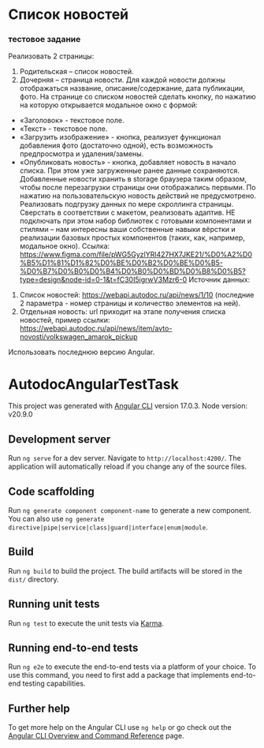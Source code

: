 # Список новостей
### тестовое задание

Реализовать 2 страницы:
1. Родительская – список новостей.
2. Дочерняя – страница новости.
Для каждой новости должны отображаться название, описание/содержание, дата публикации, фото.
На странице со списком новостей сделать кнопку, по нажатию на которую открывается модальное окно с формой:
* «Заголовок» - текстовое поле.
* «Текст» - текстовое поле.
* «Загрузить изображение» - кнопка, реализует функционал добавления фото (достаточно одной), есть возможность предпросмотра и удаления/замены.
* «Опубликовать новость» - кнопка, добавляет новость в начало списка. При этом уже загруженные ранее данные сохраняются.
Добавленные новости хранить в storage браузера таким образом, чтобы после перезагрузки страницы они отображались первыми. По нажатию на пользовательскую новость действий не предусмотрено.
Реализовать подгрузку данных по мере скроллинга страницы.
Сверстать в соответствии с макетом, реализовать адаптив. НЕ подключать при этом набор библиотек с готовыми компонентами и стилями – нам интересны ваши собственные навыки вёрстки и реализации базовых простых компонентов (таких, как, например, модальное окно).
Ссылка: https://www.figma.com/file/pWG5GyzlYRl427HX7JKE21/%D0%A2%D0%B5%D1%81%D1%82%D0%BE%D0%B2%D0%BE%D0%B5-%D0%B7%D0%B0%D0%B4%D0%B0%D0%BD%D0%B8%D0%B5?type=design&node-id=0-1&t=fC30I5igrwV3Mzr6-0
Источник данных:
1. Список новостей: https://webapi.autodoc.ru/api/news/1/10 (последние 2 параметра - номер страницы и количество элементов на ней).
2. Отдельная новость: url приходит на этапе получения списка новостей, пример ссылки:
https://webapi.autodoc.ru/api/news/item/avto-novosti/volkswagen_amarok_pickup

Использовать последнюю версию Angular.

# AutodocAngularTestTask

This project was generated with [Angular CLI](https://github.com/angular/angular-cli) version 17.0.3.
Node version: v20.9.0

## Development server

Run `ng serve` for a dev server. Navigate to `http://localhost:4200/`. The application will automatically reload if you change any of the source files.

## Code scaffolding

Run `ng generate component component-name` to generate a new component. You can also use `ng generate directive|pipe|service|class|guard|interface|enum|module`.

## Build

Run `ng build` to build the project. The build artifacts will be stored in the `dist/` directory.

## Running unit tests

Run `ng test` to execute the unit tests via [Karma](https://karma-runner.github.io).

## Running end-to-end tests

Run `ng e2e` to execute the end-to-end tests via a platform of your choice. To use this command, you need to first add a package that implements end-to-end testing capabilities.

## Further help

To get more help on the Angular CLI use `ng help` or go check out the [Angular CLI Overview and Command Reference](https://angular.io/cli) page.
